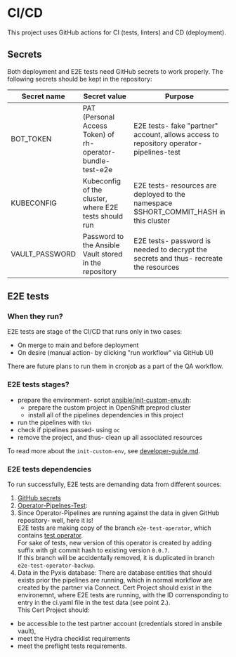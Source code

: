 # CI/CD

This project uses GitHub actions for CI (tests, linters) and CD (deployment).

## Secrets

Both deployment and E2E tests need GitHub secrets to work properly.
The following secrets should be kept in the repository:

| Secret name | Secret value | Purpose |
| ----------- | ------------ | ------- |
| BOT_TOKEN | PAT (Personal Access Token) of rh-operator-bundle-test-e2e | E2E tests- fake "partner" account, allows access to repository operator-pipelines-test |
| KUBECONFIG | Kubeconfig of the cluster, where E2E tests should run | E2E tests- resources are deployed to the namespace $SHORT_COMMIT_HASH in this cluster |
| VAULT_PASSWORD | Password to the Ansible Vault stored in the repository | E2E tests- password is needed to decrypt the secrets and thus- recreate the resources |

## E2E tests

### When they run?

E2E tests are stage of the CI/CD that runs only in two cases:
- On merge to main and before deployment
- On desire (manual action- by clicking "run workflow" via GitHub UI)

There are future plans to run them in cronjob as a part of the QA workflow.

### E2E tests stages?

- prepare the environment- script [ansible/init-custom-env.sh](../ansible/init-custom-env.sh):
  - prepare the custom project in OpenShift preprod cluster
  - install all of the pipelines dependencies in this project
- run the pipelines with `tkn`
- check if pipelines passed- using `oc`
- remove the project, and thus- clean up all associated resources

To read more about the `init-custom-env`, see [developer-guide.md](developer-guide.md).

### E2E tests dependencies
To run successfully, E2E tests are demanding data from different sources:
1. [GitHub secrets](#Secrets)
2. [Operator-Pipelnes-Test](https://github.com/redhat-openshift-ecosystem/operator-pipelines-test):
3. Since Operator-Pipelines are running against the data in given GitHub repository- well, here it is!  
E2E tests are making copy of the branch `e2e-test-operator`, which contains [test operator](https://github.com/redhat-openshift-ecosystem/operator-pipelines-test/tree/e2e-test-operator/operators/test-e2e-operator).  
For sake of tests, new version of this operator is created by adding suffix with git commit hash to existing version `0.0.7`.  
If this branch will be accidentally removed, it is duplicated in branch `e2e-test-operator-backup`.
4. Data in the Pyxis database: 
There are database entities that should exists prior the pipelines are running, which in normal workflow are created by the 
partner via Connect.
Cert Project should exist in the environemnt, where E2E tests are running, 
with the ID corrensponding to entry in the ci.yaml file
in the test data (see point 2.).  
This Cert Project should:
- be accessible to the test partner account (credentials stored in ansbile vault),
- meet the Hydra checklist requirements
- meet the preflight tests requirements.